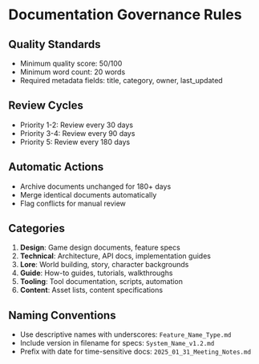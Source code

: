# Documentation Governance Rules

## Quality Standards
- Minimum quality score: 50/100
- Minimum word count: 20 words
- Required metadata fields: title, category, owner, last_updated

## Review Cycles
- Priority 1-2: Review every 30 days
- Priority 3-4: Review every 90 days
- Priority 5: Review every 180 days

## Automatic Actions
- Archive documents unchanged for 180+ days
- Merge identical documents automatically
- Flag conflicts for manual review

## Categories
1. **Design**: Game design documents, feature specs
2. **Technical**: Architecture, API docs, implementation guides
3. **Lore**: World building, story, character backgrounds
4. **Guide**: How-to guides, tutorials, walkthroughs
5. **Tooling**: Tool documentation, scripts, automation
6. **Content**: Asset lists, content specifications

## Naming Conventions
- Use descriptive names with underscores: `Feature_Name_Type.md`
- Include version in filename for specs: `System_Name_v1.2.md`
- Prefix with date for time-sensitive docs: `2025_01_31_Meeting_Notes.md`
